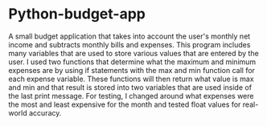 # Python-budget-app
A small budget application that takes into account the user's monthly net income and subtracts monthly bills and expenses. This program includes many variables that are used to store various values that are entered by the user. I used two functions that determine what the maximum and minimum expenses are by using if statements with the max and min function call for each expense variable. These functions will then return what value is max and min and that result is stored into two variables that are used inside of the last print message. For testing, I changed around what expenses were the most and least expensive for the month and tested float values for real-world accuracy.

